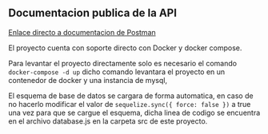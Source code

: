 ## Documentacion publica de la API

[Enlace directo a documentacion de Postman](https://documenter.getpostman.com/view/11141626/2sA3JDhRAj)

El proyecto cuenta con soporte directo con Docker y docker compose.

Para levantar el proyecto directamente solo es necesario el comando `docker-compose -d up`
dicho comando levantara el proyecto en un contenedor de docker y una instancia de mysql,

El esquema de base de datos se cargara de forma automatica, en caso de no hacerlo modificar
el valor de `sequelize.sync({ force: false })` a true una vez para que se cargue el esquema,
dicha linea de codigo se encuentra en el archivo database.js en la carpeta src de este proyecto.
